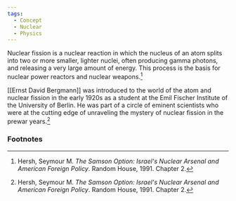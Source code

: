 ```yaml
---
tags:
  - Concept
  - Nuclear
  - Physics
---
```

Nuclear fission is a nuclear reaction in which the nucleus of an atom splits into two or more smaller, lighter nuclei, often producing gamma photons, and releasing a very large amount of energy. This process is the basis for nuclear power reactors and nuclear weapons.[^1]

[[Ernst David Bergmann]] was introduced to the world of the atom and nuclear fission in the early 1920s as a student at the Emil Fischer Institute of the University of Berlin. He was part of a circle of eminent scientists who were at the cutting edge of unraveling the mystery of nuclear fission in the prewar years.[^1]

### Footnotes

[^1]: Hersh, Seymour M. *The Samson Option: Israel's Nuclear Arsenal and American Foreign Policy*. Random House, 1991. Chapter 2.